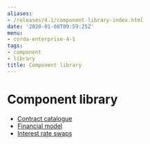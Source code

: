 ```yaml
---
aliases:
- /releases/4.1/component-library-index.html
date: '2020-01-08T09:59:25Z'
menu:
- corda-enterprise-4-1
tags:
- component
- library
title: Component library
---
```



# Component library



* [Contract catalogue](contract-catalogue.md)
* [Financial model](financial-model.md)
* [Interest rate swaps](contract-irs.md)



